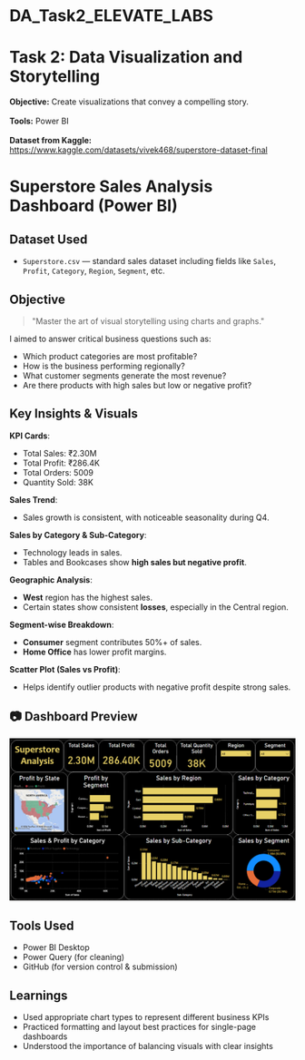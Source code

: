 # DA_Task2_ELEVATE_LABS
# Task 2: Data Visualization and Storytelling
<b>Objective:</b> Create visualizations that convey a compelling story.<br><br>
<b>Tools:</b> Power BI<br><br>
<b>Dataset from Kaggle:</b> https://www.kaggle.com/datasets/vivek468/superstore-dataset-final

# Superstore Sales Analysis Dashboard (Power BI)

## Dataset Used

- `Superstore.csv` — standard sales dataset including fields like `Sales`, `Profit`, `Category`, `Region`, `Segment`, etc.

## Objective

> "Master the art of visual storytelling using charts and graphs."

I aimed to answer critical business questions such as:
- Which product categories are most profitable?
- How is the business performing regionally?
- What customer segments generate the most revenue?
- Are there products with high sales but low or negative profit?

## Key Insights & Visuals

**KPI Cards**:  
- Total Sales: ₹2.30M  
- Total Profit: ₹286.4K  
- Total Orders: 5009  
- Quantity Sold: 38K  

**Sales Trend**:  
- Sales growth is consistent, with noticeable seasonality during Q4.

**Sales by Category & Sub-Category**:  
- Technology leads in sales.  
- Tables and Bookcases show **high sales but negative profit**.

**Geographic Analysis**:  
- **West** region has the highest sales.  
- Certain states show consistent **losses**, especially in the Central region.

**Segment-wise Breakdown**:  
- **Consumer** segment contributes 50%+ of sales.  
- **Home Office** has lower profit margins.

**Scatter Plot (Sales vs Profit)**:  
- Helps identify outlier products with negative profit despite strong sales.

## 📷 Dashboard Preview

![Superstore Dashboard](Superstore%20Analysis%20Dashboard.png)

## Tools Used

- Power BI Desktop
- Power Query (for cleaning)
- GitHub (for version control & submission)

## Learnings

- Used appropriate chart types to represent different business KPIs  
- Practiced formatting and layout best practices for single-page dashboards  
- Understood the importance of balancing visuals with clear insights
